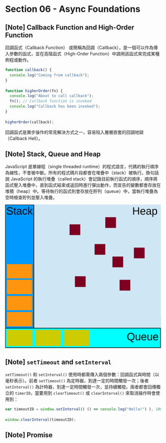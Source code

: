 # Section 06 - Async Foundations

## [Note] Callback Function and High-Order Function

回調函式（Callback Function） 或簡稱為回調（Callback），是一個可以作為傳入參數的函式，並在高階函式（High-Order Function）中調用該函式來完成某種例程或動作。

```javascript
function callback() {
  console.log("Coming from callback");
}

function higherOrder(fn) {
  console.log("About to call callback");
  fn(); // Callback function is invoked
  console.log("Callback has been invoked");
}

higherOrder(callback);
```

回調函式是異步操作的常見解決方式之一，容易陷入層層嵌套的回調地獄（Callback Hell）。

## [Note] Stack, Queue and Heap

JavaScript 是單線程（single threaded runtime）的程式語言，代碼的執行順序為線性，不會被中斷。所有的程式碼片段都會在堆疊中（stack）被執行。換句話說 JavaScript 的執行堆疊（called stack）會記錄目前執行函式的順序，順序將函式壓入堆疊中，直到函式結束或返回時進行彈出動作，而宣告的變數都會存放在堆積（heap）中。等待執行的函式則會存放在貯列（queue）中，當執行堆疊為空時檢查貯列並壓入堆疊。

<p align="center">
  <img src="./src/StackAndHeap.svg">
</p>

## [Note] `setTimeout` and `setInterval`

`setTimeout()` 和 `setInterval()` 使用時都需傳入兩個參數：回調函式與時間（以毫秒表示）。前者 `setTimeout()` 為定時器，到達一定的時間觸發一次；後者 `setInterval()` 為計時器，到達一定時間觸發一次，並持續觸發。兩者都會回傳獨立的 `timerID`，當要用到 `clearTimeout()` 或 `clearInterval()` 來取消操作時會使用到：

```javascript
var timeoutID = window.setInterval(( () => console.log("Hello!") ), 1000);

window.clearInterval(timeoutID);
```

## [Note] Promise